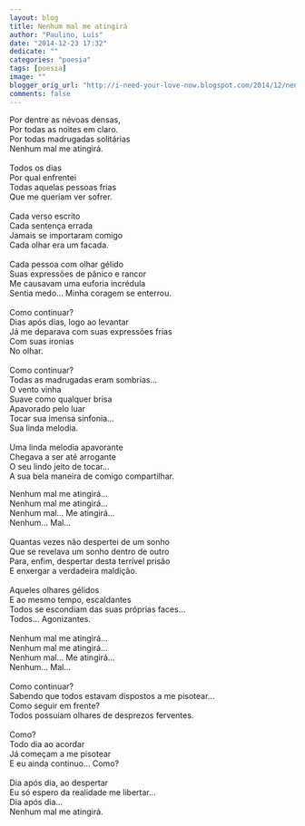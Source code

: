 ```yaml
---
layout: blog
title: Nenhum mal me atingirá
author: "Paulino, Luís"
date: "2014-12-23 17:32"
dedicate: ""
categories: "poesia"
tags: [poesia]
image: ""
blogger_orig_url: "http://i-need-your-love-now.blogspot.com/2014/12/nenhum-mal-me-atingira.html"
comments: false
---
```


Por dentre as névoas densas,\
Por todas as noites em claro.\
Por todas madrugadas solitárias\
Nenhum mal me atingirá.\
\
Todos os dias\
Por qual enfrentei\
Todas aquelas pessoas frias\
Que me queriam ver sofrer.\
\
Cada verso escrito\
Cada sentença errada\
Jamais se importaram comigo\
Cada olhar era um facada.\
\
Cada pessoa com olhar gélido\
Suas expressões de pânico e rancor\
Me causavam uma euforia incrédula\
Sentia medo... Minha coragem se enterrou.\
\
Como continuar?\
Dias após dias, logo ao levantar\
Já me deparava com suas expressões frias\
Com suas ironias\
No olhar.\
\
Como continuar?\
Todas as madrugadas eram sombrias...\
O vento vinha\
Suave como qualquer brisa\
Apavorado pelo luar\
Tocar sua imensa sinfonia...\
Sua linda melodia.\
\
Uma linda melodia apavorante\
Chegava a ser até arrogante\
O seu lindo jeito de tocar...\
A sua bela maneira de comigo compartilhar.

Nenhum mal me atingirá...\
Nenhum mal me atingirá...\
Nenhum mal... Me atingirá...\
Nenhum... Mal...\
\
Quantas vezes não despertei de um sonho\
Que se revelava um sonho dentro de outro\
Para, enfim, despertar desta terrível prisão\
E enxergar a verdadeira maldição.\
\
Aqueles olhares gélidos\
E ao mesmo tempo, escaldantes\
Todos se escondiam das suas próprias faces...\
Todos... Agonizantes.\
\
Nenhum mal me atingirá...\
Nenhum mal me atingirá...\
Nenhum mal... Me atingirá...\
Nenhum... Mal...\
\
Como continuar?\
Sabendo que todos estavam dispostos a me pisotear...\
Como seguir em frente?\
Todos possuíam olhares de desprezos ferventes.\
\
Como?\
Todo dia ao acordar\
Já começam a me pisotear\
E eu ainda continuo... Como?\
\
Dia após dia, ao despertar\
Eu só espero da realidade me libertar...\
Dia após dia...\
Nenhum mal me atingirá.
